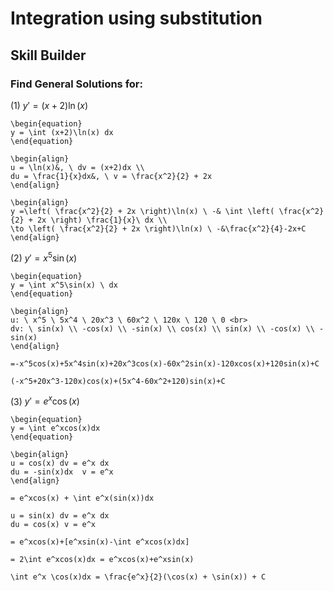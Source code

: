 # Integration using substitution
## Skill Builder
### Find General Solutions for:
(1) $y' = (x+2)\ln(x)$

```{solution}
\begin{equation}
y = \int (x+2)\ln(x) dx
\end{equation}
    
\begin{align}
u = \ln(x)&, \ dv = (x+2)dx \\
du = \frac{1}{x}dx&, \ v = \frac{x^2}{2} + 2x
\end{align}
   
\begin{align}
y =\left( \frac{x^2}{2} + 2x \right)\ln(x) \ -& \int \left( \frac{x^2}{2} + 2x \right) \frac{1}{x}\ dx \\
\to \left( \frac{x^2}{2} + 2x \right)\ln(x) \ -&\frac{x^2}{4}-2x+C
\end{align}

```

(2) $y' = x^5\sin(x)$

```{solution}
\begin{equation}
y = \int x^5\sin(x) \ dx 
\end{equation}

\begin{align}
u: \ x^5 \ 5x^4 \ 20x^3 \ 60x^2 \ 120x \ 120 \ 0 <br>
dv: \ sin(x) \\ -cos(x) \\ -sin(x) \\ cos(x) \\ sin(x) \\ -cos(x) \\ -sin(x)  
\end{align}

=-x^5cos(x)+5x^4sin(x)+20x^3cos(x)-60x^2sin(x)-120xcos(x)+120sin(x)+C
  
(-x^5+20x^3-120x)cos(x)+(5x^4-60x^2+120)sin(x)+C  

```

(3) $y' = e^x\cos(x)$ 

```{solution}  
\begin{equation}
y = \int e^xcos(x)dx 
\end{equation}
  
\begin{align}
u = cos(x) dv = e^x dx  
du = -sin(x)dx  v = e^x   
\end{align}
  
= e^xcos(x) + \int e^x(sin(x))dx

u = sin(x) dv = e^x dx  
du = cos(x) v = e^x  

= e^xcos(x)+[e^xsin(x)-\int e^xcos(x)dx]

= 2\int e^xcos(x)dx = e^xcos(x)+e^xsin(x)  

\int e^x \cos(x)dx = \frac{e^x}{2}(\cos(x) + \sin(x)) + C

```
